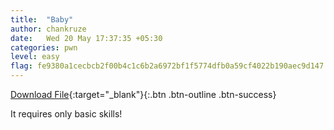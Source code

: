 ```yaml
---
title:  "Baby"
author: chankruze
date:   Wed 20 May 17:37:35 +05:30
categories: pwn
level: easy
flag: fe9380a1cecbcb2f00b4c1c6b2a6972bf1f5774dfb0a59cf4022b190aec9d147
---
```


[Download File](https://github.com/geekofia/lcu-ctf-bin/raw/master/baby.zip){:target="_blank"}{:.btn .btn-outline .btn-success}

It requires only basic skills!

<!--walkthrough-->